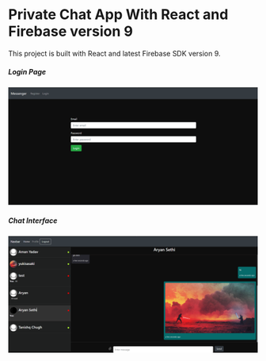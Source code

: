 # Private Chat App With React and Firebase version 9

This project is built with React and latest Firebase SDK version 9.

<div>  
    <h5>Login Page</h5>
    <img src="public\img\login.png" alt="chat">
    <h5>Chat Interface</h5>
    <img src="public\img\chat.png" alt="chat">
</div>
